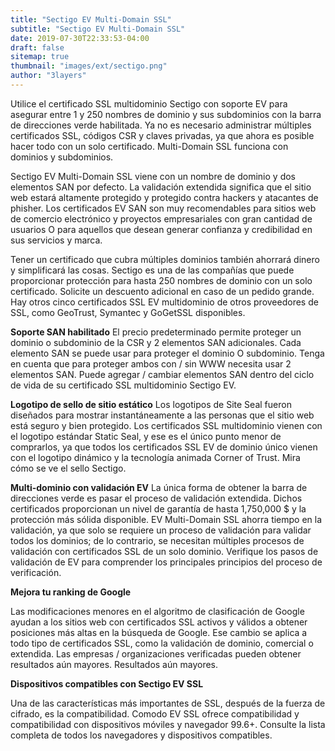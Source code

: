 ```yaml
---
title: "Sectigo EV Multi-Domain SSL"
subtitle: "Sectigo EV Multi-Domain SSL"
date: 2019-07-30T22:33:53-04:00
draft: false
sitemap: true
thumbnail: "images/ext/sectigo.png"
author: "3layers"
---
```


Utilice el certificado SSL multidominio Sectigo con soporte EV para asegurar entre 1 y 250 nombres de dominio y sus subdominios con la barra de direcciones verde habilitada. Ya no es necesario administrar múltiples certificados SSL, códigos CSR y claves privadas, ya que ahora es posible hacer todo con un solo certificado. Multi-Domain SSL funciona con dominios y subdominios.

Sectigo EV Multi-Domain SSL viene con un nombre de dominio y dos elementos SAN por defecto. La validación extendida significa que el sitio web estará altamente protegido y protegido contra hackers y atacantes de phisher. Los certificados EV SAN son muy recomendables para sitios web de comercio electrónico y proyectos empresariales con gran cantidad de usuarios O para aquellos que desean generar confianza y credibilidad en sus servicios y marca.

Tener un certificado que cubra múltiples dominios también ahorrará dinero y simplificará las cosas. Sectigo es una de las compañías que puede proporcionar protección para hasta 250 nombres de dominio con un solo certificado. Solicite un descuento adicional en caso de un pedido grande. Hay otros cinco certificados SSL EV multidominio de otros proveedores de SSL, como GeoTrust, Symantec y GoGetSSL disponibles.

**Soporte SAN habilitado**
El precio predeterminado permite proteger un dominio o subdominio de la CSR y 2 elementos SAN adicionales. Cada elemento SAN se puede usar para proteger el dominio O subdominio. Tenga en cuenta que para proteger ambos con / sin WWW necesita usar 2 elementos SAN. Puede agregar / cambiar elementos SAN dentro del ciclo de vida de su certificado SSL multidominio Sectigo EV.

**Logotipo de sello de sitio estático**
Los logotipos de Site Seal fueron diseñados para mostrar instantáneamente a las personas que el sitio web está seguro y bien protegido. Los certificados SSL multidominio vienen con el logotipo estándar Static Seal, y ese es el único punto menor de comprarlos, ya que todos los certificados SSL EV de dominio único vienen con el logotipo dinámico y la tecnología animada Corner of Trust. Mira cómo se ve el sello Sectigo.

**Multi-dominio con validación EV**
La única forma de obtener la barra de direcciones verde es pasar el proceso de validación extendida. Dichos certificados proporcionan un nivel de garantía de hasta 1,750,000 $ y la protección más sólida disponible. EV Multi-Domain SSL ahorra tiempo en la validación, ya que solo se requiere un proceso de validación para validar todos los dominios; de lo contrario, se necesitan múltiples procesos de validación con certificados SSL de un solo dominio. Verifique los pasos de validación de EV para comprender los principales principios del proceso de verificación.

**Mejora tu ranking de Google**

Las modificaciones menores en el algoritmo de clasificación de Google ayudan a los sitios web con certificados SSL activos y válidos a obtener posiciones más altas en la búsqueda de Google. Ese cambio se aplica a todo tipo de certificados SSL, como la validación de dominio, comercial o extendida. Las empresas / organizaciones verificadas pueden obtener resultados aún mayores. Resultados aún mayores.

**Dispositivos compatibles con Sectigo EV SSL**

Una de las características más importantes de SSL, después de la fuerza de cifrado, es la compatibilidad. Comodo EV SSL ofrece compatibilidad y compatibilidad con dispositivos móviles y navegador 99.6+. Consulte la lista completa de todos los navegadores y dispositivos compatibles.